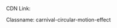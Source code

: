 CDN Link:
<script src="https://cdn.jsdelivr.net/gh/abtahi-tajwar/CoolWebEffectLibrary/CircularMotion/js/canvas.js"></script>

Classname: carnival-circular-motion-effect